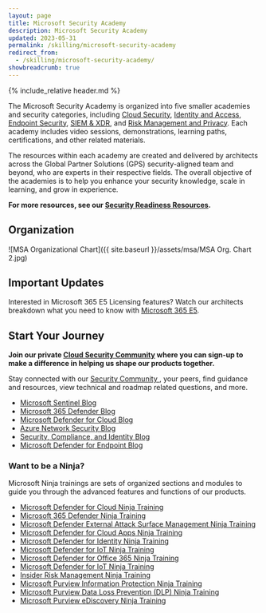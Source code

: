 ```yaml
---
layout: page
title: Microsoft Security Academy
description: Microsoft Security Academy
updated: 2023-05-31
permalink: /skilling/microsoft-security-academy
redirect_from:
  - /skilling/microsoft-security-academy/
showbreadcrumb: true
---
```


{% include_relative header.md %}

The Microsoft Security Academy is organized into five smaller academies and security categories, including [Cloud Security](/PartnerResources/skilling/microsoft-security-academy/cloud-security), [Identity and Access](/PartnerResources/skilling/microsoft-security-academy/identity-access), [Endpoint Security](/PartnerResources/skilling/microsoft-security-academy/endpoint-security), [SIEM & XDR](/PartnerResources/skilling/microsoft-security-academy/siem-xdr), and [Risk Management and Privacy](/PartnerResources/skilling/microsoft-security-academy/risk-mgmt). Each academy includes video sessions, demonstrations, learning paths, certifications, and other related materials.

The resources within each academy are created and delivered by architects across the Global Partner Solutions (GPS) security-aligned team and beyond, who are experts in their respective fields. The overall objective of the academies is to help you enhance your security knowledge, scale in learning, and grow in experience.


**For more resources, see our [Security Readiness Resources](https://microsoft.github.io/PartnerResources/security/).**

## Organization
![MSA Organizational Chart]({{ site.baseurl }}/assets/msa/MSA Org. Chart 2.jpg)

## Important Updates
Interested in Microsoft 365 E5 Licensing features? Watch our architects breakdown what you need to know with [Microsoft 365 E5](https://microsoft-my.sharepoint.com/:v:/r/personal/nickblackman_microsoft_com/Documents/Documents/GPSUS%20Training%20Sessions/Microsoft%20365%20E5%20Licensing/Microsoft%20365%20E5%20-%20Feature%20Breakdown%20-%20Q4-FY23.mp4?csf=1&web=1&e=6r3HSL).


## Start Your Journey
 
**Join our private [Cloud Security Community](https://aka.ms/PrSecCom) where you can sign-up to make a difference in helping us shape our products together.**

 Stay connected with our [Security Community ](https://techcommunity.microsoft.com/t5/security-compliance-and-identity/join-our-security-community/ba-p/927888), your peers, find guidance and resources, view technical and roadmap related questions, and more.

* [Microsoft Sentinel Blog](https://techcommunity.microsoft.com/t5/microsoft-sentinel-blog/bg-p/MicrosoftSentinelBlog)
* [Microsoft 365 Defender Blog](https://techcommunity.microsoft.com/t5/microsoft-365-defender-blog/bg-p/MicrosoftThreatProtectionBlog)
* [Microsoft Defender for Cloud Blog](https://techcommunity.microsoft.com/t5/microsoft-defender-for-cloud/bg-p/MicrosoftDefenderCloudBlog)
* [Azure Network Security Blog](https://techcommunity.microsoft.com/t5/azure-network-security-blog/bg-p/AzureNetworkSecurityBlog)
* [Security, Compliance, and Identity Blog](https://techcommunity.microsoft.com/t5/security-compliance-and-identity/bg-p/MicrosoftSecurityandCompliance)
* [Microsoft Defender for Endpoint Blog](https://techcommunity.microsoft.com/t5/microsoft-defender-for-endpoint/bg-p/MicrosoftDefenderATPBlog)

### Want to be a Ninja?

Microsoft Ninja trainings are sets of organized sections and modules to guide you through the advanced features and functions of our products.

* [Microsoft Defender for Cloud Ninja Training](https://techcommunity.microsoft.com/t5/microsoft-defender-for-cloud/become-a-microsoft-defender-for-cloud-ninja/ba-p/1608761)
* [Microsoft 365 Defender Ninja Training](https://techcommunity.microsoft.com/t5/microsoft-365-defender-blog/become-a-microsoft-365-defender-ninja/ba-p/1789376)
* [Microsoft Defender External Attack Surface Management Ninja Training](https://techcommunity.microsoft.com/t5/microsoft-defender-external/become-a-microsoft-defender-external-attack-surface-management/ba-p/3743985)
* [Microsoft Defender for Cloud Apps Ninja Training](https://techcommunity.microsoft.com/t5/security-compliance-and-identity/microsoft-defender-for-cloud-apps-ninja-training-june-2022/ba-p/2751518)
* [Microsoft Defender for Identity Ninja Training](https://techcommunity.microsoft.com/t5/security-compliance-and-identity/microsoft-defender-for-identity-ninja-training/ba-p/2117904?WT.mc_id=m365-0000-rotrent)
* [Microsoft Defender for IoT Ninja Training](https://techcommunity.microsoft.com/t5/microsoft-defender-for-iot-blog/microsoft-defender-for-iot-ninja-training/ba-p/2428899?WT.mc_id=m365-0000-rotrent)
* [Microsoft Defender for Office 365 Ninja Training](https://techcommunity.microsoft.com/t5/microsoft-defender-for-office/become-a-microsoft-defender-for-office-365-ninja/ba-p/2187392)
* [Microsoft Defender for IoT Ninja Training](https://techcommunity.microsoft.com/t5/microsoft-defender-for-iot-blog/microsoft-defender-for-iot-ninja-training/ba-p/2428899?WT.mc_id=m365-0000-rotrent)
* [Insider Risk Management Ninja Training](https://techcommunity.microsoft.com/t5/security-compliance-and-identity/become-an-insider-risk-management-ninja/ba-p/3282306)
* [Microsoft Purview Information Protection Ninja Training](https://techcommunity.microsoft.com/t5/security-compliance-and-identity/the-microsoft-purview-information-protection-ninja-training-is/ba-p/2887478?WT.mc_id=m365-0000-rotrent)
* [Microsoft Purview Data Loss Prevention (DLP) Ninja Training](https://techcommunity.microsoft.com/t5/security-compliance-and-identity/the-microsoft-purview-data-loss-prevention-ninja-training-is/ba-p/3659015)
* [Microsoft Purview eDiscovery Ninja Training](https://techcommunity.microsoft.com/t5/security-compliance-and-identity/become-a-microsoft-purview-ediscovery-ninja/ba-p/2793108)